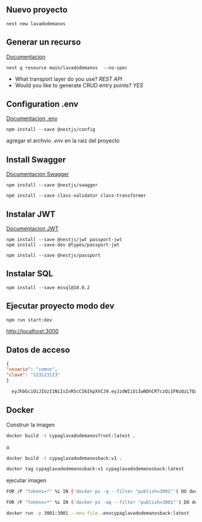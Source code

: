 
## Nuevo proyecto
```Sh	
nest new lavadodemanos
```

## Generar un recurso
[Documentacion](https://docs.nestjs.com/recipes/crud-generator#generating-a-new-resource)

```Sh
nest g resource main/lavadodemanos  --no-spec
```

- What transport layer do you use? *REST API*
- Would you like to generate CRUD entry points? *YES*

## Configuration .env
[Documentacion .env](https://docs.nestjs.com/techniques/configuration)

```Sh
npm install --save @nestjs/config
```

agregar el archvio *.env* en la raiz del proyecto


## Install Swagger

[Documentacion Swagger](https://docs.nestjs.com/openapi/introduction)

```Sh	
npm install --save @nestjs/swagger

npm install --save class-validator class-transformer
```

## Instalar JWT
[Documentacion JWT](https://docs.nestjs.com/recipes/passport#jwt-functionality)
```Sh
npm install --save @nestjs/jwt passport-jwt
npm install --save-dev @types/passport-jwt

npm install --save @nestjs/passport
```

## Instalar SQL

```Sh
npm install --save mssql@10.0.2
```

## Ejecutar proyecto modo dev
```Sh	
npm run start:dev
```

[http://localhost:3000](http://localhost:3000)

## Datos de acceso

```json
{
"usuario": "comun",
"clave": "123123123"
}
```

```sh
  eyJhbGciOiJIUzI1NiIsInR5cCI6IkpXVCJ9.eyJzdWIiOiIwNDhCRTczQi1FNzQzLTQxMjAtQTQ3RC01QjdEMEE5Q0VENjEiLCJ1c2VybmFtZSI6InVzdWFyaW8gY29tdW4gY3VwcyIsInVzZXIiOiJjb211biIsImVtYWlsIjoidGVzdEBtZXJjdXJ5LmNvbSIsInJvbGVzIjpbIkMzQzRBRDhDLTY1QjYtNDQ1NC1BMEY5LUE1Rjc1RTg5NzcwNSJdLCJpYXQiOjE3Mjc5OTQxMzQsImV4cCI6MTczMTU5NDEzNH0.InvIlO7jU4i_Oe-8v8w8tv7eq1BoecVIjLP0niuNr08
  ```

## Docker

Construir la imagen
```sh
docker build -t cypaglavadodemanosfront:latest .
```
o 
```sh
docker build -t cypaglavadodemanosback:v1 .

docker tag cypaglavadodemanosback:v1 cypaglavadodemanosback:latest
```

ejecutar imagen
```sh
FOR /F "tokens=*" %i IN ('docker ps -q --filter "publish=3001"') DO docker stop %i

FOR /F "tokens=*" %i IN ('docker ps -aq --filter "publish=3001"') DO docker rm %i

docker run -p 3001:3001 --env-file .envcypaglavadodemanosback:latest
```